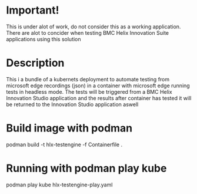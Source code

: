 # Important!
This is under alot of work, do not consider this as a working application. There are alot to concider when testing BMC Helix Innovation Suite applications using this solution

# Description
This i a bundle of a kubernets deployment to automate testing from microsoft edge recordings (json) in a container with microsoft edge running tests in headless mode.
The tests will be triggered from a BMC Helix Innovation Studio application and the results after container has tested it will be returned to the Innovation Studio application aswell

# Build image with podman
podman build -t hlx-testengine -f Containerfile .

# Running with podman play kube
podman play kube hlx-testengine-play.yaml


